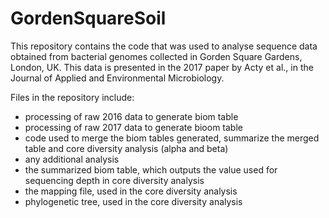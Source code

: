 # GordenSquareSoil

This repository contains the code that was used to analyse sequence data obtained from bacterial genomes collected in Gorden Square Gardens, London, UK. This data is presented in the 2017 paper by Acty et al., in the Journal of Applied and Environmental Microbiology. 

Files in the repository include:
- processing of raw 2016 data to generate biom table
- processing of raw 2017 data to generate bioom table
- code used to merge the biom tables generated, summarize the merged table and core diversity analysis (alpha and beta)
- any additional analysis
- the summarized biom table, which outputs the value used for sequencing depth in core diversity analysis
- the mapping file, used in the core diversity analysis
- phylogenetic tree, used in the core diversity analysis
